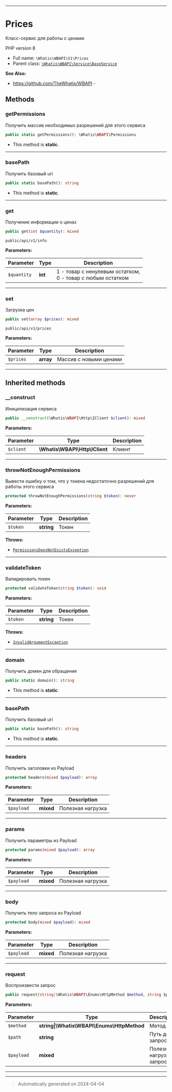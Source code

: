 ***

# Prices

Класс-сервис для работы
с ценами

PHP version 8

* Full name: `\Whatis\WBAPI\V1\Prices`
* Parent class: [`\Whatis\WBAPI\Service\BaseService`](../Service/BaseService.md)

**See Also:**

* https://github.com/TheWhatis/WBAPI - 




## Methods


### getPermissions

Получить массив необходимых разрешений
для этого сервиса

```php
public static getPermissions(): \Whatis\WBAPI\Permissions
```



* This method is **static**.








***

### basePath

Получить базовый uri

```php
public static basePath(): string
```



* This method is **static**.








***

### get

Получение информации о ценах

```php
public get(int $quantity): mixed
```

`public/api/v1/info`






**Parameters:**

| Parameter | Type | Description |
|-----------|------|-------------|
| `$quantity` | **int** | 1 - товар с ненулевым остатком,<br />0 - товар с любым остатком |





***

### set

Загрузка цен

```php
public set(array $prices): mixed
```

`public/api/v1/prices`






**Parameters:**

| Parameter | Type | Description |
|-----------|------|-------------|
| `$prices` | **array** | Массив с новыми ценами |





***


## Inherited methods


### __construct

Иницилизация сервиса

```php
public __construct(\Whatis\WBAPI\Http\IClient $client): mixed
```








**Parameters:**

| Parameter | Type | Description |
|-----------|------|-------------|
| `$client` | **\Whatis\WBAPI\Http\IClient** | Клиент |





***

### throwNotEnoughPermissions

Вывести ошибку о том, что у токена
недостаточно разрешений для работы
этого сервиса

```php
protected throwNotEnoughPermissions(string $token): never
```








**Parameters:**

| Parameter | Type | Description |
|-----------|------|-------------|
| `$token` | **string** | Токен |




**Throws:**

- [`PermissionsDoesNotExistsException`](../Exceptions/PermissionsDoesNotExistsException.md)



***

### validateToken

Валидировать токен

```php
protected validateToken(string $token): void
```








**Parameters:**

| Parameter | Type | Description |
|-----------|------|-------------|
| `$token` | **string** | Токен |




**Throws:**

- [`InvalidArgumentException`](../../../InvalidArgumentException.md)



***

### domain

Получить домен для обращения

```php
public static domain(): string
```



* This method is **static**.








***

### basePath

Получить базовый uri

```php
public static basePath(): string
```



* This method is **static**.








***

### headers

Получить заголовки из Payload

```php
protected headers(mixed $payload): array
```








**Parameters:**

| Parameter | Type | Description |
|-----------|------|-------------|
| `$payload` | **mixed** | Полезная нагрузка |





***

### params

Получить параметры из Payload

```php
protected params(mixed $payload): array
```








**Parameters:**

| Parameter | Type | Description |
|-----------|------|-------------|
| `$payload` | **mixed** | Полезная нагрузка |





***

### body

Получить тело запроса из Payload

```php
protected body(mixed $payload): mixed
```








**Parameters:**

| Parameter | Type | Description |
|-----------|------|-------------|
| `$payload` | **mixed** | Полезная нагрузка |





***

### request

Воспроизвести запрос

```php
public request(string|\Whatis\WBAPI\Enums\HttpMethod $method, string $path, mixed $payload = null): mixed
```








**Parameters:**

| Parameter | Type | Description |
|-----------|------|-------------|
| `$method` | **string&#124;\Whatis\WBAPI\Enums\HttpMethod** | Метод |
| `$path` | **string** | Путь до запроса |
| `$payload` | **mixed** | Полезная нагрузка запроса |





***


***
> Automatically generated on 2024-04-04
